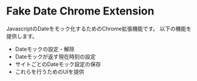 # Fake Date Chrome Extension

JavascriptのDateをモック化するためのChrome拡張機能です。
以下の機能を提供します。

- Dateモックの設定・解除
- Dateモックが返す現在時刻の設定
- サイトごとのDateモック設定の保存
- これらを行うためのUIを提供
